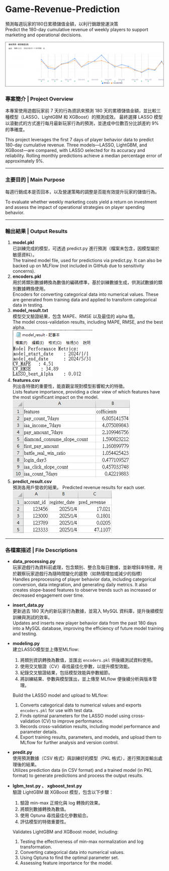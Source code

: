 # Game-Revenue-Prediction
預測每週玩家的180日累積儲值金額，以利行銷跟營運決策  
Predict the 180-day cumulative revenue of weekly players to support marketing and operational decisions.

![features](images/result_plot.png)

### 專案簡介 | Project Overview
本專案使用遊戲玩家前 7 天的行為資訊來預測 180 天的累積儲值金額，並比較三種模型（LASSO、LightGBM 和 XGBoost）的預測成效。
最終選擇 LASSO 模型以滾動式的方式進行每月最新玩家行為的預測，並達成中位數百分比誤差約 9% 的準確度。  

This project leverages the first 7 days of player behavior data to predict 180-day cumulative revenue. Three models—LASSO, LightGBM, and XGBoost—are compared, with LASSO selected for its accuracy and reliability. 
Rolling monthly predictions achieve a median percentage error of approximately 9%.

---

### 主要目的 | Main Purpose
每週行銷成本是否回本，以及營運策略的調整是否能有效提升玩家的儲值行為。  

To evaluate whether weekly marketing costs yield a return on investment and assess the impact of operational strategies on player spending behavior.

---

### 輸出結果 | Output Results
1. **model.pkl**  
   已訓練完成的模型，可透過 predict.py 進行預測（檔案未包含，因模型屬於敏感資料）。  
   The trained model file, used for predictions via predict.py. It can also be backed up on MLFlow (not included in GitHub due to sensitivity concerns).
2. **encoders.pkl**  
   用於將類別數據轉換為數值的編碼標準，基於訓練數據生成，供測試數據的類別數據轉換使用。  
   Encoders for converting categorical data into numerical values. These are generated from training data and applied to transform categorical data in testing.
3. **model_result.txt**  
   模型交叉驗證結果，包含 MAPE、RMSE 以及最佳的 alpha 值。  
   The model cross-validation results, including MAPE, RMSE, and the best alpha.  
   ![model_result](images/model_result.png)
4. **features.csv**  
   列出各特徵的重要性，能直觀呈現對模型影響較大的特徵。  
   Lists feature importance, providing a clear view of which features have the most significant impact on the model.  
   ![features](images/features.png)
5. **predict_result.csv**  
   預測各用戶營收的結果。
   Predicted revenue results for each user.  
   ![predict_result](images/predict_result.png)

---

### 各檔案描述 | File Descriptions
- **data_processing.py**  
  玩家遊戲行為資料前處理，包含類別、整合及每日數據，並新增斜率特徵，用於觀察玩家遊戲行為隨時間變化的趨勢（如熱情增加或減少的指標）  
  Handles preprocessing of player behavior data, including categorical conversion, data integration, and generating daily metrics.
  It also creates slope-based features to observe trends such as increased or decreased engagement over time.
  
- **insert_data.py**  
  更新過去 180 天內的新玩家行為數據，並寫入 MySQL 資料庫，提升後續模型訓練與測試的效率。  
  Updates and inserts new player behavior data from the past 180 days into a MySQL database, improving the efficiency of future model training and testing.

- **modeling.py**  
  建立LASSO模型並上傳至MLflow:
  1. 將類別資訊轉換為數值，並匯出 `encoders.pkl` 供後續測試資料使用。
  2. 使用交叉驗證（CV）尋找最佳化參數，以提升模型效能。
  3. 紀錄交叉驗證結果，包括模型效能與參數細節。
  4. 將訓練結果、參數與模型匯出，並上傳至 MLflow 便後續分析與版本管理。
  
  Build the LASSO model and upload to MLflow:
  1. Converts categorical data to numerical values and exports `encoders.pkl` for use with test data.
  2. Finds optimal parameters for the LASSO model using cross-validation (CV) to improve performance.
  3. Records cross-validation results, including model performance and parameter details.
  4. Export training results, parameters, and models, and upload them to MLflow for further analysis and version control.

- **predit.py**  
  使用預測數據（CSV 格式）與訓練好的模型（PKL 格式），進行預測並輸出處理後的結果。  
  Utilizes prediction data (in CSV format) and a trained model (in PKL format) to generate predictions and process the output results.
  
- **lgbm_test.py 、 xgboost_test.py**  
  驗證 LightGBM 跟 XGBoost 模型，包含以下步驟：
  1. 驗證 min-max 正規化與 log 轉換的效果。
  2. 將類別數據轉換為數值。
  3. 使用 Optuna 尋找最佳化參數組合。
  4. 評估模型的特徵重要性。
  
  Validates LightGBM and XGBoost model, including:
   1. Testing the effectiveness of min-max normalization and log transformation.
   2. Converting categorical data into numerical values.
   3. Using Optuna to find the optimal parameter set.
   4. Assessing feature importance for the model.
